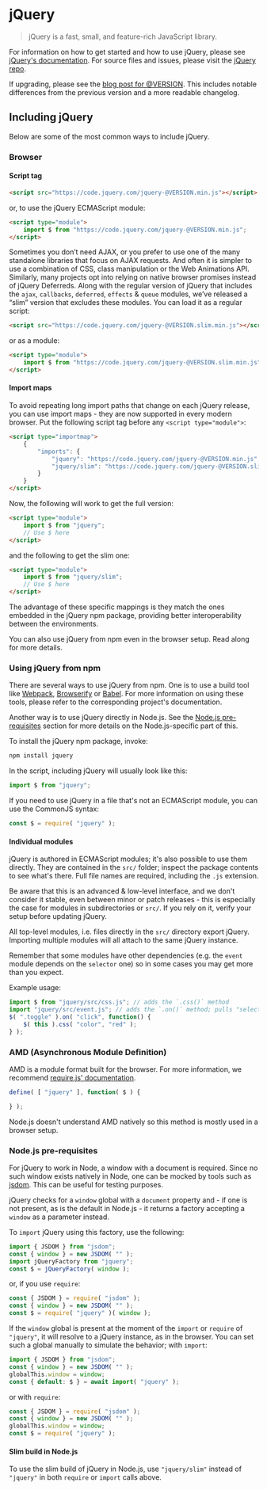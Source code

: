 # jQuery

> jQuery is a fast, small, and feature-rich JavaScript library.

For information on how to get started and how to use jQuery, please see [jQuery's documentation](https://api.jquery.com/).
For source files and issues, please visit the [jQuery repo](https://github.com/jquery/jquery).

If upgrading, please see the [blog post for @VERSION](@BLOG_POST_LINK). This includes notable differences from the previous version and a more readable changelog.

## Including jQuery

Below are some of the most common ways to include jQuery.

### Browser

#### Script tag

```html
<script src="https://code.jquery.com/jquery-@VERSION.min.js"></script>
```

or, to use the jQuery ECMAScript module:

```html
<script type="module">
	import $ from "https://code.jquery.com/jquery-@VERSION.min.js";
</script>
```

Sometimes you don’t need AJAX, or you prefer to use one of the many standalone libraries that focus on AJAX requests. And often it is simpler to use a combination of CSS, class manipulation or the Web Animations API. Similarly, many projects opt into relying on native browser promises instead of jQuery Deferreds. Along with the regular version of jQuery that includes the `ajax`, `callbacks`, `deferred`, `effects` & `queue` modules, we’ve released a “slim” version that excludes these modules. You can load it as a regular script:

```html
<script src="https://code.jquery.com/jquery-@VERSION.slim.min.js"></script>
```

or as a module:

```html
<script type="module">
	import $ from "https://code.jquery.com/jquery-@VERSION.slim.min.js";
</script>
```

#### Import maps

To avoid repeating long import paths that change on each jQuery release, you can use import maps - they are now supported in every modern browser. Put the following script tag before any `<script type="module">`:

```html
<script type="importmap">
	{
		"imports": {
			"jquery": "https://code.jquery.com/jquery-@VERSION.min.js",
			"jquery/slim": "https://code.jquery.com/jquery-@VERSION.slim.min.js"
		}
	}
</script>
```

Now, the following will work to get the full version:

```html
<script type="module">
	import $ from "jquery";
	// Use $ here
</script>
```

and the following to get the slim one:

```html
<script type="module">
	import $ from "jquery/slim";
	// Use $ here
</script>
```

The advantage of these specific mappings is they match the ones embedded in the jQuery npm package, providing better interoperability between the environments.

You can also use jQuery from npm even in the browser setup. Read along for more details.

### Using jQuery from npm

There are several ways to use jQuery from npm. One is to use a build tool like [Webpack](https://webpack.js.org/), [Browserify](http://browserify.org/) or [Babel](https://babeljs.io/). For more information on using these tools, please refer to the corresponding project's documentation.

Another way is to use jQuery directly in Node.js. See the [Node.js pre-requisites](#nodejs-pre-requisites) section for more details on the Node.js-specific part of this.

To install the jQuery npm package, invoke:

```sh
npm install jquery
```

In the script, including jQuery will usually look like this:

```js
import $ from "jquery";
```

If you need to use jQuery in a file that's not an ECMAScript module, you can use the CommonJS syntax:

```js
const $ = require( "jquery" );
```

#### Individual modules

jQuery is authored in ECMAScript modules; it's also possible to use them directly. They are contained in the `src/` folder; inspect the package contents to see what's there. Full file names are required, including the `.js` extension.

Be aware that this is an advanced & low-level interface, and we don't consider it stable, even between minor or patch releases - this is especially the case for modules in subdirectories or `src/`. If you rely on it, verify your setup before updating jQuery.

All top-level modules, i.e. files directly in the `src/` directory export jQuery. Importing multiple modules will all attach to the same jQuery instance.

Remember that some modules have other dependencies (e.g. the `event` module depends on the `selector` one) so in some cases you may get more than you expect.

Example usage:

```js
import $ from "jquery/src/css.js"; // adds the `.css()` method
import "jquery/src/event.js"; // adds the `.on()` method; pulls "selector" as a dependency
$( ".toggle" ).on( "click", function() {
	$( this ).css( "color", "red" );
} );
```

### AMD (Asynchronous Module Definition)

AMD is a module format built for the browser. For more information, we recommend [require.js' documentation](https://requirejs.org/docs/whyamd.html).

```js
define( [ "jquery" ], function( $ ) {

} );
```

Node.js doesn't understand AMD natively so this method is mostly used in a browser setup.

### Node.js pre-requisites

For jQuery to work in Node, a window with a document is required. Since no such window exists natively in Node, one can be mocked by tools such as [jsdom](https://github.com/jsdom/jsdom). This can be useful for testing purposes.

jQuery checks for a `window` global with a `document` property and - if one is not present, as is the default in Node.js - it returns a factory accepting a `window` as a parameter instead.

To `import` jQuery using this factory, use the following:

```js
import { JSDOM } from "jsdom";
const { window } = new JSDOM( "" );
import jQueryFactory from "jquery";
const $ = jQueryFactory( window );
```

or, if you use `require`:

```js
const { JSDOM } = require( "jsdom" );
const { window } = new JSDOM( "" );
const $ = require( "jquery" )( window );
```

If the `window` global is present at the moment of the `import` or `require` of `"jquery"`, it will resolve to a jQuery instance, as in the browser. You can set such a global manually to simulate the behavior; with `import`:

```js
import { JSDOM } from "jsdom";
const { window } = new JSDOM( "" );
globalThis.window = window;
const { default: $ } = await import( "jquery" );
```

or with `require`:

```js
const { JSDOM } = require( "jsdom" );
const { window } = new JSDOM( "" );
globalThis.window = window;
const $ = require( "jquery" );
```

#### Slim build in Node.js

To use the slim build of jQuery in Node.js, use `"jquery/slim"` instead of `"jquery"` in both `require` or `import` calls above.
